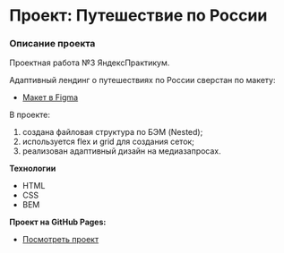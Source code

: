 # Проект: Путешествие по России

### Описание проекта

Проектная работа №3 ЯндексПрактикум.

Адаптивный лендинг о путешествиях по России сверстан по макету:

- [Макет в Figma](https://www.figma.com/file/5S2WSbEFL6awjVWJ0NWL8Q/Sprint-3_-Russia-_-desktop-mobile?node-id=28503%3A0)

В проекте:

1. создана файловая структура по БЭМ (Nested);
2. используется flex и grid для создания сеток;
3. реализован адаптивный дизайн на медиазапросах.

**Технологии**

- HTML
- CSS
- BEM

**Проект на GitHub Pages:**

- [Посмотреть проект](https://rdevil23.github.io/russian-travel/index.html)
